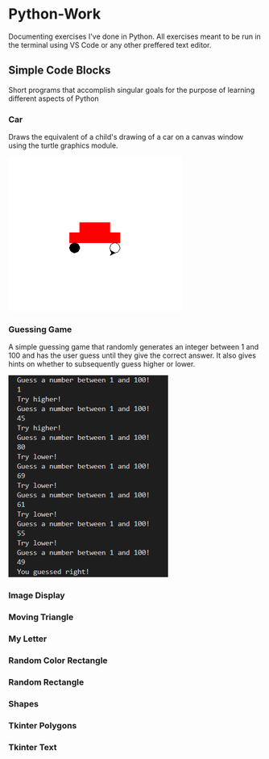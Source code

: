 # Python-Work

Documenting exercises I've done in Python. All exercises meant to be run in the terminal using VS Code or any other preffered text editor.

## Simple Code Blocks
Short programs that accomplish singular goals for the purpose of learning different aspects of Python

### Car

Draws the equivalent of a child's drawing of a car on a canvas window using the turtle graphics module.

![Car](/images/car.png)

### Guessing Game

A simple guessing game that randomly generates an integer between 1 and 100 and has the user guess until they give the correct answer. It also gives hints on whether to subsequently guess higher or lower.

![Guessing Game](/images/guessinggame.png)

### Image Display

### Moving Triangle

### My Letter

### Random Color Rectangle

### Random Rectangle

### Shapes

### Tkinter Polygons

### Tkinter Text